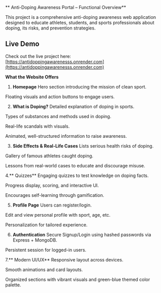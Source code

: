 ** Anti-Doping Awareness Portal – Functional Overview**

This project is a comprehensive anti-doping awareness web application designed to educate athletes, students, and sports professionals about doping, its risks, and prevention strategies.

## Live Demo
Check out the live project here: [https://antidoppingawarenesss.onrender.com](https://antidoppingawarenesss.onrender.com)

 **What the Website Offers**
1. **Homepage**
Hero section introducing the mission of clean sport.

Floating visuals and action buttons to engage users.

2. **What is Doping?**
Detailed explanation of doping in sports.

Types of substances and methods used in doping.

Real-life scandals with visuals.

Animated, well-structured information to raise awareness.

3. **Side Effects & Real-Life Cases**
Lists serious health risks of doping.

Gallery of famous athletes caught doping.

Lessons from real-world cases to educate and discourage misuse.

4.** Quizzes**
Engaging quizzes to test knowledge on doping facts.

Progress display, scoring, and interactive UI.

Encourages self-learning through gamification.

5. **Profile Page**
Users can register/login.

Edit and view personal profile with sport, age, etc.

Personalization for tailored experience.

6. **Authentication**
Secure Signup/Login using hashed passwords via Express + MongoDB.

Persistent session for logged-in users.

7.** Modern UI/UX**
Responsive layout across devices.

Smooth animations and card layouts.

Organized sections with vibrant visuals and green-blue themed color palette.


